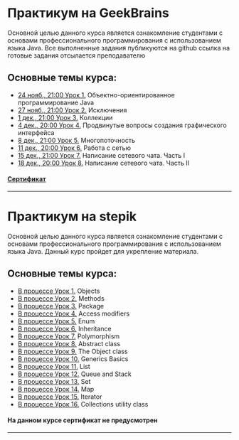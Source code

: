 # Практикум на GeekBrains
Основной целью данного курса является ознакомление студентами с основами профессионального программирования с использованием языка Java.
Все выполненные задания публикуются на github ссылка на готовые задания отсылается преподавателю

## Основные темы курса:
* [24 нояб., 21:00 Урок 1.]() Объектно-ориентированное программирование Java
* [27 нояб., 21:00 Урок 2.]() Исключения
* [1 дек., 21:00 Урок 3.]() Коллекции
* [4 дек., 20:00 Урок 4.]() Продвинутые вопросы создания графического интерфейса
* [8 дек., 21:00 Урок 5.]() Многопоточность
* [11 дек., 20:00 Урок 6.]() Работа с сетью
* [15 дек., 21:00 Урок 7.]() Написание сетевого чата. Часть I
* [18 дек., 20:00 Урок 8.]() Написание сетевого чата. Часть II
#### [Сертификат]()
____
# Практикум на stepik
Основной целью данного курса является ознакомление студентами с основами профессионального программирования с использованием языка Java.
Данный курс пройдет для укрепление материала.

## Основные темы курса:
* [В процессе Урок 1.]() Objects
* [В процессе Урок 2.]() Methods
* [В процессе Урок 3.]() Package
* [В процессе Урок 4.]() Access modifiers
* [В процессе Урок 5.]() Enum
* [В процессе Урок 6.]() Inheritance
* [В процессе Урок 7.]() Polymorphism
* [В процессе Урок 8.]() Abstract class
* [В процессе Урок 9.]() The Object class
* [В процессе Урок 10.]() Generics Basics
* [В процессе Урок 11.]() List
* [В процессе Урок 12.]() Queue and Stack
* [В процессе Урок 13.]() Set
* [В процессе Урок 14.]() Map
* [В процессе Урок 15.]() Iterator
* [В процессе Урок 16.]() Collections utility class
#### На данном курсе сертификат не предусмотрен
____
